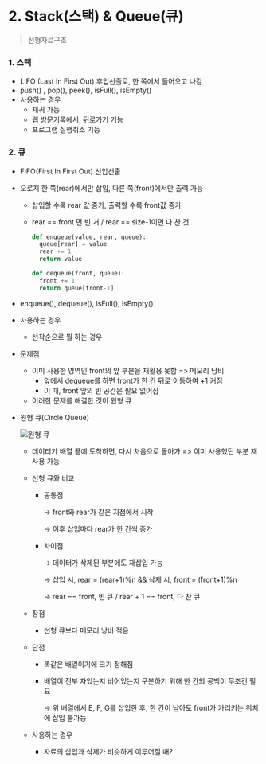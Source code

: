 # 2. Stack(스택) & Queue(큐)

> 선형자료구조



### 1. 스택

* LIFO (Last In First Out) 후입선출로, 한 쪽에서 들어오고 나감
* push() , pop(), peek(), isFull(), isEmpty()
* 사용하는 경우
  * 재귀 가능
  * 웹 방문기록에서, 뒤로가기 기능
  * 프로그램 실행취소 기능



### 2. 큐

* FIFO(First In First Out) 선입선출

* 오로지 한 쪽(rear)에서만 삽입, 다른 쪽(front)에서만 출력 가능

  * 삽입할 수록 rear 값 증가, 출력할 수록 front값 증가

  * rear == front 면 빈 거 / rear == size-1이면 다 찬 것

    ```python
    def enqueue(value, rear, queue):
      queue[rear] = value
      rear += 1
      return value
    
    def dequeue(front, queue):
      front += 1
      return queue[front-1]
    ```

* enqueue(), dequeue(), isFull(), isEmpty()

* 사용하는 경우

  * 선착순으로 뭘 하는 경우
  
* 문제점

  * 이미 사용한 영역인 front의 앞 부분을 재활용 못함 => 메모리 낭비
    * 앞에서 dequeue를 하면 front가 한 칸 뒤로 이동하여 +1 커짐
    * 이 때, front 앞의 빈 공간은 필요 없어짐 
  * 이러한 문제를 해결한 것이 원형 큐
  
* 원형 큐(Circle Queue)

  ![원형 큐](https://user-images.githubusercontent.com/70613905/163102054-d9b2e2c6-75cd-4ebf-b36b-405ec4556ba6.JPG)
  
  
    * 데이터가 배열 끝에 도착하면, 다시 처음으로 돌아가 => 이미 사용했던 부분 재사용 가능
  
  
    * 선형 큐와 비교
  
      * 공통점
  
        →   front와 rear가 같은 지점에서 시작
  
        →   이후 삽입마다 rear가 한 칸씩 증가
  
      * 차이점
  
        →   데이터가 삭제된 부분에도 재삽입 가능
  
        →   삽입 시, rear = (rear+1)%n  && 삭제 시, front = (front+1)%n
        
        →   rear == front, 빈 큐 /  rear + 1 == front, 다 찬 큐
  
    * 장점
  
      * 선형 큐보다 메모리 낭비 적음
  
    * 단점
  
      * 똑같은 배열이기에 크기 정해짐
  
      * 배열이 전부 차있는지 비어있는지 구분하기 위해 한 칸의 공백이 무조건 필요
  
        →   위 배열에서 E, F, G를 삽입한 후, 한 칸이 남아도 front가 가리키는 위치에 삽입 불가능
      
    * 사용하는 경우
  
  
      * 자료의 삽입과 삭제가 비슷하게 이루어질 때?

